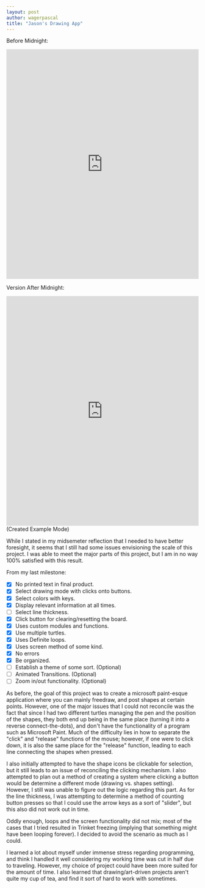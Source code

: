 ```yaml
---
layout: post
author: wagerpascal
title: "Jason's Drawing App"
---
```

Before Midnight:
<iframe src="https://trinket.io/embed/python/312c77f0f7" width="100%" height="600" frameborder="0" marginwidth="0" marginheight="0" allowfullscreen></iframe>

Version After Midnight:
<iframe src="https://trinket.io/embed/python/fb26078dc9" width="100%" height="600" frameborder="0" marginwidth="0" marginheight="0" allowfullscreen></iframe> (Created Example Mode)

While I stated in my midsemeter reflection that I needed to have better foresight, it seems that I still had some issues envisioning the scale of this project. I was able to meet the major parts of this project, but I am in no way 100% satisfied with this result.

From my last milestone:

- [x] No printed text in final product.
- [x] Select drawing mode with clicks onto buttons.
- [x] Select colors with keys. 
- [x] Display relevant information at all times.
- [ ] Select line thickness.
- [x] Click button for clearing/resetting the board.
- [x] Uses custom modules and functions.
- [x] Use multiple turtles.
- [x] Uses Definite loops.
- [x] Uses screen method of some kind.
- [x] No errors
- [x] Be organized. 
- [ ] Establish a theme of some sort. (Optional)
- [ ] Animated Transitions. (Optional)
- [ ] Zoom in/out functionality. (Optional)

As before, the goal of this project was to create a microsoft paint-esque application where you can mainly freedraw, and post shapes at certain points. However, one of the major issues that I could not reconcile was the fact that since I had two different turtles managing the pen and the position of the shapes, they both end up being in the same place (turning it into a reverse connect-the-dots), and don't have the functionality of a program such as Microsoft Paint. Much of the difficulty lies in how to separate the "click" and "release" functions of the mouse; however, if one were to click down, it is also the same place for the "release" function, leading to each line connecting the shapes when pressed.

I also initially attempted to have the shape icons be clickable for selection, but it still leads to an issue of reconciling the clicking mechanism. I also attempted to plan out a method of creating a system where clicking a button would be determine a different mode (drawing vs. shapes setting). However, I still was unable to figure out the logic regarding this part.
As for the line thickness, I was attempting to determine a method of counting button presses so that I could use the arrow keys as a sort of "slider", but this also did not work out in time.

Oddly enough, loops and the screen functionality did not mix; most of the cases that I tried resulted in Trinket freezing (implying that something might have been looping forever). I decided to avoid the scenario as much as I could.

I learned a lot about myself under immense stress regarding programming, and think I handled it well considering my working time was cut in half due to traveling. However, my choice of project could have been more suited for the amount of time.
I also learned that drawing/art-driven projects aren't quite my cup of tea, and find it sort of hard to work with sometimes.
